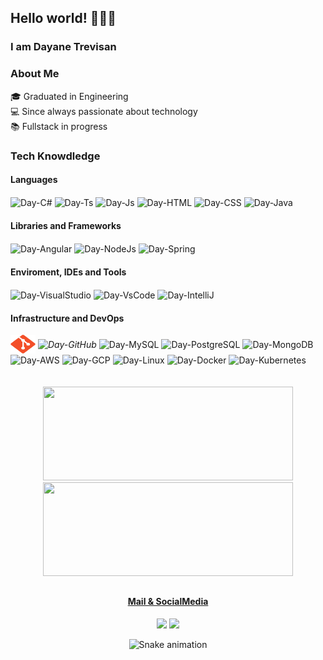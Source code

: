 <h2>Hello world! 🙋🏻‍♀</h2>  
<h3>I am Dayane Trevisan</h3>  

<div style="display: inline_block">
   <h3>About Me</h3>
   🎓 Graduated in Engineering<br>
   💻 Since always passionate about technology<br>
   📚 Fullstack in progress
 </div>

<div style="display: inline_block">
<h3>Tech Knowdledge</h3>
<h4>Languages</h4>
   <img align="center" alt="Day-C#" height="30" width="40" src="https://cdn.jsdelivr.net/gh/devicons/devicon/icons/csharp/csharp-original.svg"">
   <img align="center" alt="Day-Ts" height="30" width="40" src="https://cdn.jsdelivr.net/gh/devicons/devicon/icons/typescript/typescript-plain.svg">
   <img align="center" alt="Day-Js" height="30" width="40" src="https://cdn.jsdelivr.net/gh/devicons/devicon/icons/javascript/javascript-plain.svg">
   <img align="center" alt="Day-HTML" height="30" width="40" src="https://cdn.jsdelivr.net/gh/devicons/devicon/icons/html5/html5-original.svg">
   <img align="center" alt="Day-CSS" height="30" width="40" src="https://cdn.jsdelivr.net/gh/devicons/devicon/icons/css3/css3-original.svg"">
   <img align="center" alt="Day-Java" height="30" width="40" src="https://cdn.jsdelivr.net/gh/devicons/devicon/icons/java/java-original.svg">
</div>

<div style="display: inline_block">
<h4>Libraries and Frameworks</h4>
   <img align="center" alt="Day-Angular" height="30" width="40" src="https://cdn.jsdelivr.net/gh/devicons/devicon/icons/angularjs/angularjs-original.svg">
   <img align="center" alt="Day-NodeJs" height="30" width="40" src="https://cdn.jsdelivr.net/gh/devicons/devicon/icons/nodejs/nodejs-original.svg">
   <img align="center" alt="Day-Spring" height="30" width="40" src="https://cdn.jsdelivr.net/gh/devicons/devicon/icons/spring/spring-original.svg">
</div>

<div style="display: inline_block">
<h4>Enviroment, IDEs and Tools</h4>
<div style="display: inline_block">
   <img align="center" alt="Day-VisualStudio" height="30" width="40" src="https://cdn.jsdelivr.net/gh/devicons/devicon/icons/visualstudio/visualstudio-plain.svg"> 
   <img align="center" alt="Day-VsCode" height="30" width="40" src="https://cdn.jsdelivr.net/gh/devicons/devicon/icons/vscode/vscode-original.svg"> 
   <img align="center" alt="Day-IntelliJ" height="30" width="40" src="https://cdn.jsdelivr.net/gh/devicons/devicon/icons/intellij/intellij-original.svg">
</div>

<div style="display: inline_block">
<h4>Infrastructure and DevOps</h4> 
  <img align="center" alt="Day-Git" height="30" width="40" src="https://raw.githubusercontent.com/devicons/devicon/master/icons/git/git-original.svg">
  <i class="devicon-github-original"><img align="center" alt="Day-GitHub" height="30" width="40" src="https://cdn.jsdelivr.net/gh/devicons/devicon/icons/github/github-original.svg"></i>
  <img align="center" alt="Day-MySQL" height="30" width="40" src="https://cdn.jsdelivr.net/gh/devicons/devicon/icons/mysql/mysql-original.svg">
  <img align="center" alt="Day-PostgreSQL" height="30" width="40" src="https://cdn.jsdelivr.net/gh/devicons/devicon/icons/postgresql/postgresql-original.svg">
  <img align="center" alt="Day-MongoDB" height="30" width="40" src="https://cdn.jsdelivr.net/gh/devicons/devicon/icons/mongodb/mongodb-original.svg">
  <img align="center" alt="Day-AWS" height="30" width="40" src="https://cdn.jsdelivr.net/gh/devicons/devicon/icons/amazonwebservices/amazonwebservices-original.svg">
  <img align="center" alt="Day-GCP" height="30" width="40" src="https://cdn.jsdelivr.net/gh/devicons/devicon/icons/googlecloud/googlecloud-original.svg">
  <img align="center" alt="Day-Linux" height="30" width="40" src="https://cdn.jsdelivr.net/gh/devicons/devicon/icons/linux/linux-original.svg">
  <img align="center" alt="Day-Docker" height="30" width="40" src="https://cdn.jsdelivr.net/gh/devicons/devicon/icons/docker/docker-original.svg">
  <img align="center" alt="Day-Kubernetes" height="30" width="40" src="https://cdn.jsdelivr.net/gh/devicons/devicon/icons/kubernetes/kubernetes-plain.svg">
</div><br><br>
   
<div align="center" style="justify-content: space-between">
  <a href="https://github.com/daytrevisan">
  <img height="150em" width="400em" src="https://github-readme-stats.vercel.app/api?username=daytrevisan&show_icons=true&theme=dracula&include_all_commits=true&count_private=true"/>
  <img height="150em" width="400em" src="https://github-readme-stats.vercel.app/api/top-langs/?username=daytrevisan&layout=compact&langs_count=7&theme=dracula"/>
</div>
   
##

<div align="center">
<h4>Mail & SocialMedia</h4>
  <a href = "mailto:dayanetma@gmail.com"><img src="https://img.shields.io/badge/-Gmail-%23333?style=for-the-badge&logo=gmail&logoColor=white" target="_blank"></a>
  <a href="https://www.linkedin.com/in/dayane-trevisan" target="_blank"><img src="https://img.shields.io/badge/-LinkedIn-%230077B5?style=for-the-badge&logo=linkedin&logoColor=white" target="_blank"></a>
 
   ![Snake animation](https://github.com/daytrevisan/daytrevisan/blob/output/github-contribution-grid-snake.svg)
</div>
 
